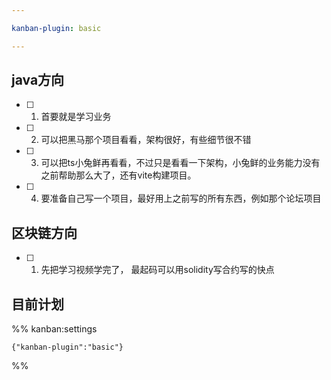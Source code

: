 ```yaml
---

kanban-plugin: basic

---
```


## java方向

- [ ] 1. 首要就是学习业务
- [ ] 2. 可以把黑马那个项目看看，架构很好，有些细节很不错
- [ ] 3. 可以把ts小兔鲜再看看，不过只是看看一下架构，小兔鲜的业务能力没有之前帮助那么大了，还有vite构建项目。
- [ ] 4. 要准备自己写一个项目，最好用上之前写的所有东西，例如那个论坛项目


## 区块链方向

- [ ] 1. 先把学习视频学完了， 最起码可以用solidity写合约写的快点


## 目前计划





%% kanban:settings
```
{"kanban-plugin":"basic"}
```
%%